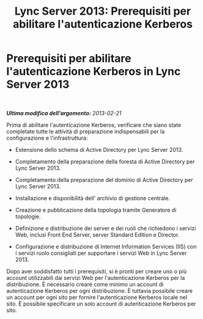 ﻿---
title: "Lync Server 2013: Prerequisiti per abilitare l'autenticazione Kerberos"
TOCTitle: Prerequisiti per abilitare l'autenticazione Kerberos
ms:assetid: 3f276a21-7476-4bc0-9fd1-59e844d2e9c1
ms:mtpsurl: https://technet.microsoft.com/it-it/library/Gg425909(v=OCS.15)
ms:contentKeyID: 49300303
ms.date: 08/24/2015
mtps_version: v=OCS.15
ms.translationtype: HT
---

# Prerequisiti per abilitare l'autenticazione Kerberos in Lync Server 2013

 

_**Ultima modifica dell'argomento:** 2013-02-21_

Prima di abilitare l'autenticazione Kerberos, verificare che siano state completate tutte le attività di preparazione indispensabili per la configurazione e l'infrastruttura:

  - Estensione dello schema di Active Directory per Lync Server 2013.

  - Completamento della preparazione della foresta di Active Directory per Lync Server 2013.

  - Completamento della preparazione del dominio di Active Directory per Lync Server 2013.

  - Installazione e disponibilità dell' archivio di gestione centrale.

  - Creazione e pubblicazione della topologia tramite Generatore di topologie.

  - Definizione e distribuzione dei server e dei ruoli che richiedono i servizi Web, inclusi Front End Server, server Standard Edition e Director.

  - Configurazione e distribuzione di Internet Information Services (IIS) con i servizi ruolo consigliati per supportare i servizi Web in Lync Server 2013.

Dopo aver soddisfatto tutti i prerequisiti, si è pronti per creare uno o più account utilizzabili dai servizi Web per l'autenticazione Kerberos per la distribuzione. È necessario creare come minimo un account di autenticazione Kerberos per ogni distribuzione. È tuttavia possibile creare un account per ogni sito per fornire l'autenticazione Kerberos locale nel sito. È possibile specificare un solo account di autenticazione Kerberos per sito.

